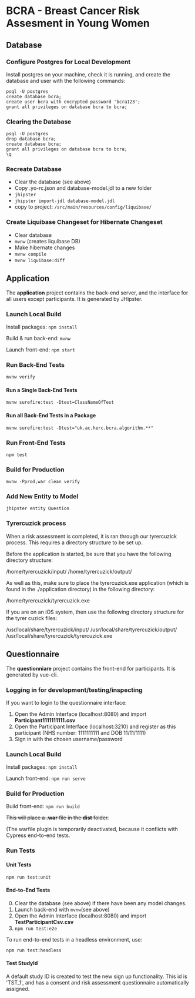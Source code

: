 # BCRA - Breast Cancer Risk Assesment in Young Women

## Database

### Configure Postgres for Local Development
Install postgres on your machine, check it is running, and create the database and user with the following commands:
```
psql -U postgres
create database bcra;
create user bcra with encrypted password 'bcra123';
grant all privileges on database bcra to bcra;
```

### Clearing the Database
```
psql -U postgres
drop database bcra;
create database bcra;
grant all privileges on database bcra to bcra;
\q
```

### Recreate Database
 * Clear the database (see above)
 * Copy .yo-rc.json and database-model.jdl to a new folder
 * `jhipster`
 * `jhipster import-jdl database-model.jdl`
 * copy to project: `/src/main/resources/config/liquibase/`

### Create Liquibase Changeset for Hibernate Changeset
 * Clear database
 * `mvnw` (creates liquibase DB)
 * Make hibernate changes
 * `mvnw compile`
 * `mvnw liquibase:diff`
 
 
## Application

The **application** project contains the back-end server, and the interface for all users except participants. It is generated by JHipster.

### Launch Local Build
Install packages: `npm install`

Build & run back-end: `mvnw`

Launch front-end: `npm start`

### Run Back-End Tests
`mvnw verify`

#### Run a Single Back-End Tests
`mvnw surefire:test -Dtest=ClassNameOfTest`

#### Run all Back-End Tests in a Package
`mvnw surefire:test -Dtest="uk.ac.herc.bcra.algorithm.**"`

### Run Front-End Tests
`npm test`

### Build for Production
`mvnw -Pprod,war clean verify`

### Add New Entity to Model
`jhipster entity Question`

### Tyrercuzick process

When a risk assessment is completed, it is ran through our tyrercuzick process. This requires a directory structure to be set up.

Before the application is started, be sure that you have the following directory structure:

/home/tyrercuzick/input/
/home/tyrercuzick/output/

As well as this, make sure to place the tyrercuzick.exe application (which is found in the ./application directory) in the following directory:

/home/tyrercuzick/tyrercuzick.exe

If you are on an iOS system, then use the following directory structure for the tyrer cuzick files:

/usr/local/share/tyrercuzick/input/
/usr/local/share/tyrercuzick/output/
/usr/local/share/tyrercuzick/tyrercuzick.exe
 
## Questionnaire

The **questionniare** project contains the front-end for participants. It is generated by vue-cli.

### Logging in for development/testing/inspecting
If you want to login to the questionnaire interface:
1. Open the Admin Interface (localhost:8080) and import **Participant1111111111.csv**
2. Open the Participant Interface (localhost:3210) and register as this participant (NHS number: 1111111111 and DOB 11/11/1111)
3. Sign in with the chosen username/password


### Launch Local Build
Install packages: `npm install`

Launch front-end: `npm run serve`

### Build for Production

Build front-end: `npm run build`

<del>This will place a **.war** file in the **dist** folder.</del>

(The warfile plugin is temporarily deactivated, because it conflicts with Cypress end-to-end tests.

### Run Tests

#### Unit Tests
`npm run test:unit`

#### End-to-End Tests
0. Clear the database (see above) if there have been any model changes.
1. Launch back-end with `mvnw`(see above)
2. Open the Admin Interface (localhost:8080) and import **TestParticipantCsv.csv**
3. `npm run test:e2e`

To run end-to-end tests in a headless environment, use:

`npm run test:headless`

#### Test StudyId
A default study ID is created to test the new sign up functionality. 
This id is 'TST_1', and has a consent and risk assessment questionnaire automatically assigned.